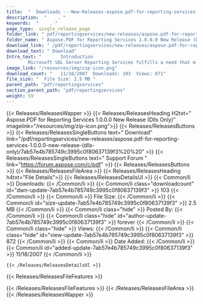```yaml
---
title:  "  Downloads ---New-Releases-aspose.pdf-for-reporting-services-1.0.0.0-new-release-(dlls-only) . " 
description:  "    . " 
keywords:  "    . " 
page_type:  single_release_page
folder_link: " pdf/reportingservices/new-releases/aspose.pdf-for-reporting-services-1.0.0.0-new-release-(dlls-only)/"
folder_name: " Aspose.PDF for Reporting Services 1.0.0.0 New Release (Dlls Only)"
download_link: " /pdf/reportingservices/new-releases/aspose.pdf-for-reporting-services-1.0.0.0-new-release-(dlls-only)/7ab57e4b785749c3995c0f80637139f3"
download_text: " Download"
Intro_text: " 		Introduction
		Microsoft SQL Server Reporting Services fulfills a need that m..."
image_link: "/resources/img/zip-icon.png"
download_count: "   11/18/2007  Downloads: 103  Views: 871"
file_size: "  File Size: 2.5 MB "
parent_path: "pdf/reportingservices"
section_parent_path: "pdf/reportingservices"
weight: 59 
---
```


{{< Releases/ReleasesWapper >}}
  {{< Releases/ReleasesHeading H2txt=" Aspose.PDF for Reporting Services 1.0.0.0 New Release (Dlls Only)" imagelink="/resources/img/zip-icon.png">}}
  {{< Releases/ReleasesButtons >}}
    {{< Releases/ReleasesSingleButtons text=" Download" link="/pdf/reportingservices/new-releases/aspose.pdf-for-reporting-services-1.0.0.0-new-release-(dlls-only)/7ab57e4b785749c3995c0f80637139f3%20%20" >}}
    {{< Releases/ReleasesSingleButtons text=" Support Forum " link="https://forum.aspose.com/c/pdf" >}}
  {{< Releases/ReleasesButtons >}}
  {{< Releases/ReleasesFileArea >}}
    {{< Releases/ReleasesHeading h4txt="File Details">}}
    {{< Releases/ReleasesDetailsUl >}}
            {{< Common/li  >}} Downloads: {{< /Common/li >}} 
      {{< Common/li class="downloadcount" id="dwn-update-7ab57e4b785749c3995c0f80637139f3" >}} 103 {{< /Common/li >}} 
      {{< Common/li  >}} File Size: {{< /Common/li >}} 
      {{< Common/li id="size-update-7ab57e4b785749c3995c0f80637139f3" >}} 2.5 MB {{< /Common/li >}} 
      {{< Common/li  class="hide" >}} Posted By: {{< /Common/li >}} 
      {{< Common/li class="hide" id="author-update-7ab57e4b785749c3995c0f80637139f3" >}} forever {{< /Common/li >}} 
      {{< Common/li class="hide"  >}} Views: {{< /Common/li >}} 
      {{< Common/li class="hide" id="view-update-7ab57e4b785749c3995c0f80637139f3" >}} 872 {{< /Common/li >}} 
      {{< Common/li  >}} Date Added: {{< /Common/li >}} 
      {{< Common/li id="added-update-7ab57e4b785749c3995c0f80637139f3" >}} 11/18/2007 {{< /Common/li >}} 

    {{< /Releases/ReleasesDetailsUl >}}

  {{< Releases/ReleasesFileFeatures >}}
      
  {{< /Releases/ReleasesFileFeatures >}}
 {{< /Releases/ReleasesFileArea >}}
{{< /Releases/ReleasesWapper >}}


